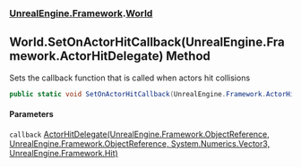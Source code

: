 ### [UnrealEngine.Framework](./UnrealEngine-Framework.md 'UnrealEngine.Framework').[World](./World.md 'UnrealEngine.Framework.World')
## World.SetOnActorHitCallback(UnrealEngine.Framework.ActorHitDelegate) Method
Sets the callback function that is called when actors hit collisions  
```csharp
public static void SetOnActorHitCallback(UnrealEngine.Framework.ActorHitDelegate callback);
```
#### Parameters
<a name='UnrealEngine-Framework-World-SetOnActorHitCallback(UnrealEngine-Framework-ActorHitDelegate)-callback'></a>
`callback` [ActorHitDelegate(UnrealEngine.Framework.ObjectReference, UnrealEngine.Framework.ObjectReference, System.Numerics.Vector3, UnrealEngine.Framework.Hit)](./ActorHitDelegate(ObjectReference_ObjectReference_Vector3_Hit).md 'UnrealEngine.Framework.ActorHitDelegate(UnrealEngine.Framework.ObjectReference, UnrealEngine.Framework.ObjectReference, System.Numerics.Vector3, UnrealEngine.Framework.Hit)')  
  
